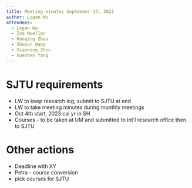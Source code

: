 ```yaml
---
title: Meeting minutes September 17, 2021
author: Logan Wu
attendees:
  - Logan Wu
  - Ivo Mueller
  - Hanqing Zhao
  - Shuxun Wang
  - Xiaonong Zhou
  - Xuechen Yang
---
```


# SJTU requirements
- LW to keep research log, submit to SJTU at end
- LW to take meeting minutes during monthly meetings
- Oct 4th start, 2023 cal yr in SH
- Courses - to be taken at UM and submitted to Int'l research office then to SJTU

# Other actions
- Deadline with XY
- Petra - course conversion
- pick courses for SJTU
